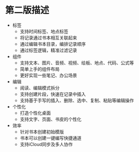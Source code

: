 # 第二版描述
* 标签
	- 支持时间标签、地点标签
	- 将记录通过书本相互关联起来
	- 通过编辑书本目录，编排记录顺序
	- 通过标签逻辑，精准过滤记录
* 组件
	- 支持文本、图片、音频、视频、绘板、地点、代码、公式等
	- 简单上手的组件布局
	- 更好实现一些笔记、办公场景
* 编辑
	- 阅读、编辑模式拆分
	- 支持创建片段，快速在记录中插入
	- 支持基于手写的插入、删除、选中、复制、粘贴等编辑操作
* 个性化
	- 打造个性化桌面
	- 支持文字、页面、书皮的个性化
* 效率
	- 针对书本创建初始模版
	- 书本可以创建一键编写快捷通道
	- 支持iCloud同步及多人协作

